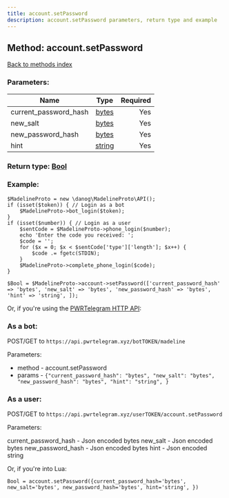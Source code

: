 ```yaml
---
title: account.setPassword
description: account.setPassword parameters, return type and example
---
```

## Method: account.setPassword  
[Back to methods index](index.md)


### Parameters:

| Name     |    Type       | Required |
|----------|:-------------:|---------:|
|current\_password\_hash|[bytes](../types/bytes.md) | Yes|
|new\_salt|[bytes](../types/bytes.md) | Yes|
|new\_password\_hash|[bytes](../types/bytes.md) | Yes|
|hint|[string](../types/string.md) | Yes|


### Return type: [Bool](../types/Bool.md)

### Example:


```
$MadelineProto = new \danog\MadelineProto\API();
if (isset($token)) { // Login as a bot
    $MadelineProto->bot_login($token);
}
if (isset($number)) { // Login as a user
    $sentCode = $MadelineProto->phone_login($number);
    echo 'Enter the code you received: ';
    $code = '';
    for ($x = 0; $x < $sentCode['type']['length']; $x++) {
        $code .= fgetc(STDIN);
    }
    $MadelineProto->complete_phone_login($code);
}

$Bool = $MadelineProto->account->setPassword(['current_password_hash' => 'bytes', 'new_salt' => 'bytes', 'new_password_hash' => 'bytes', 'hint' => 'string', ]);
```

Or, if you're using the [PWRTelegram HTTP API](https://pwrtelegram.xyz):

### As a bot:

POST/GET to `https://api.pwrtelegram.xyz/botTOKEN/madeline`

Parameters:

* method - account.setPassword
* params - `{"current_password_hash": "bytes", "new_salt": "bytes", "new_password_hash": "bytes", "hint": "string", }`



### As a user:

POST/GET to `https://api.pwrtelegram.xyz/userTOKEN/account.setPassword`

Parameters:

current_password_hash - Json encoded bytes
new_salt - Json encoded bytes
new_password_hash - Json encoded bytes
hint - Json encoded string



Or, if you're into Lua:

```
Bool = account.setPassword({current_password_hash='bytes', new_salt='bytes', new_password_hash='bytes', hint='string', })
```

